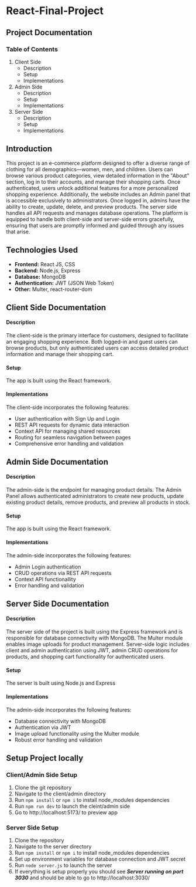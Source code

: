 React-Final-Project
===================

Project Documentation
---------------------

### Table of Contents

1.  Client Side
    *   Description
    *   Setup
    *   Implementations
2.  Admin Side
    *   Description
    *   Setup
    *   Implementations
3.  Server Side
    *   Description
    *   Setup
    *   Implementations

Introduction
------------

This project is an e-commerce platform designed to offer a diverse range of clothing for all demographics—women, men, and children. Users can browse various product categories, view detailed information in the "About" section, log in to their accounts, and manage their shopping carts. Once authenticated, users unlock additional features for a more personalized shopping experience. Additionally, the website includes an Admin panel that is accessible exclusively to administrators. Once logged in, admins have the ability to create, update, delete, and preview products. The server side handles all API requests and manages database operations. The platform is equipped to handle both client-side and server-side errors gracefully, ensuring that users are promptly informed and guided through any issues that arise.

Technologies Used
-----------------

*   **Frontend:** React JS, CSS
*   **Backend:** Node.js, Express
*   **Database:** MongoDB
*   **Authentication:** JWT (JSON Web Token)
*   **Other:** Multer, react-router-dom

Client Side Documentation
-------------------------

#### Description

The client-side is the primary interface for customers, designed to facilitate an engaging shopping experience. Both logged-in and guest users can browse products, but only authenticated users can access detailed product information and manage their shopping cart.

#### Setup

The app is built using the React framework.

#### Implementations

The client-side incorporates the following features:

*   User authentication with Sign Up and Login
*   REST API requests for dynamic data interaction
*   Context API for managing shared resources
*   Routing for seamless navigation between pages
*   Comprehensive error handling and validation

Admin Side Documentation
------------------------

#### Description

The admin-side is the endpoint for managing product details. The Admin Panel allows authenticated administrators to create new products, update existing product details, remove products, and preview all products in stock.

#### Setup

The app is built using the React framework.

#### Implementations

The admin-side incorporates the following features:

*   Admin Login authentication
*   CRUD operations via REST API requests
*   Context API functionallity
*   Error handling and validation

Server Side Documentation
-------------------------

#### Description

The server side of the project is built using the Express framework and is responsible for database connectivity with MongoDB. The Multer module enables image uploads for product management. Server-side logic includes client and admin authentication using JWT, admin CRUD operations for products, and shopping cart functionality for authenticated users.

#### Setup

The server is built using Node.js and Express

#### Implementations

The admin-side incorporates the following features:

*   Database connectivity with MongoDB
*   Authentication via JWT
*   Image upload functionality using the Multer module
*   Robust error handling and validation

Setup Project locally
---------------------

### Client/Admin Side Setup

1.  Clone the git repository
2.  Navigate to the client/admin directory
3.  Run `npm install` or `npm i` to install node\_modules dependencies
4.  Run `npm run dev` to launch the cleint/admin side
5.  Go to http://localhost:5173/ to preview app

### Server Side Setup

1.  Clone the repository
2.  Navigate to the server directory
3.  Run `npm install` or `npm i` to install node\_modules dependencies
4.  Set up environment variables for database connection and JWT secret
5.  Run `node server.js` to launch the server
6.  If everything is setup properly you should see **_Server running on port 3030_** and should be able to go to http://localhost:3030/